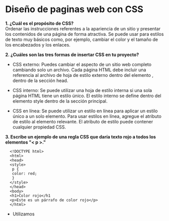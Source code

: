 # Diseño de paginas web con CSS
**1. ¿Cuál es el propósito de CSS?**  
      Ordenar las instrucciones referentes a la apariencia de un sitio y presentar los contenidos de una página de forma                  atractiva. 
      Se puede usar para estilos de texto muy básicos como, por ejemplo, cambiar el color y el tamaño de los                             encabezados y los enlaces.  
      
**2. ¿Cuáles son las tres formas de insertar CSS en tu proyecto?**  

* CSS externo:
                  Puedes cambiar el aspecto de un sitio web completo cambiando solo un archivo. Cada página HTML debe incluir una                       referencia al archivo de hoja de estilo externo dentro del elemento <link>, dentro de la sección head.  
                  
* CSS interno:
                  Se puede utilizar una hoja de estilo interna si una sola página HTML tiene un estilo único. El estilo interno se                      define dentro del elemento style  dentro de la sección principal.  
                  
* CSS en línea:
                  Se puede utilizar un estilo en línea para aplicar un estilo único a un solo elemento. Para usar estilos en línea,                     agregue el atributo de estilo al elemento relevante. El atributo de estilo puede contener cualquier propiedad CSS.    
                  
**3. Escribe un ejemplo de una regla CSS que daría texto rojo a todos los elementos "< p >."**  

      <!DOCTYPE html>
      <html>
      <head>
      <style>
       p {
       color: red;
       }
      </style>
      </head>
      <body>
      <h1>Color rojo</h1  
      <p>Este es un párrafo de color rojo</p>  
      </html>  
      
* Utilizamos <style> para darle color  rojo, al párrafo.  
      
      <style>
      P {
      color: red;
      }
      </style>

